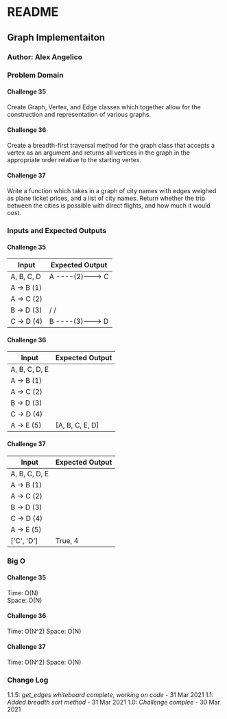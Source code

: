 # README

## Graph Implementaiton

### Author: Alex Angelico

### Problem Domain

#### Challenge 35

Create Graph, Vertex, and Edge classes which together allow for the construction and representation of various graphs.

#### Challenge 36

Create a breadth-first traversal method for the graph class that accepts a vertex as an argument and returns all vertices in the graph in the appropriate order relative to the starting vertex.

#### Challenge 37

Write a function which takes in a graph of city names with edges weighed as plane ticket prices, and a list of city names. Return whether the trip between the cities is possible with direct flights, and how much it would cost.

### Inputs and Expected Outputs

#### Challenge 35

Input | Expected Output
----- | ---------------
A, B, C, D | A ----(2)---> C
A -> B (1) | |             |
A -> C (2) | | (1)     (4) |
B -> D (3) | \/           \/
C -> D (4) | B ----(3)---> D

#### Challenge 36

Input | Expected Output
----- | ---------------
A, B, C, D, E |
A -> B (1)    |
A -> C (2)    |
B -> D (3)    |
C -> D (4)    |
A -> E (5)    | [A, B, C, E, D]

#### Challenge 37

Input | Expected Output
----- | ---------------
A, B, C, D, E |
A -> B (1)    |
A -> C (2)    |
B -> D (3)    |
C -> D (4)    |
A -> E (5)    |
['C', 'D']    | True, 4

### Big O

#### Challenge 35

Time: O(N)  
Space: O(N)

#### Challenge 36

Time: O(N^2)
Space: O(N)

#### Challenge 37

Time: O(N^2)
Space: O(N)

### Change Log

1.1.5: *get_edges whiteboard complete, working on code* - 31 Mar 2021
1.1: *Added breadth sort method* - 31 Mar 2021
1.0: *Challenge complee* - 30 Mar 2021
